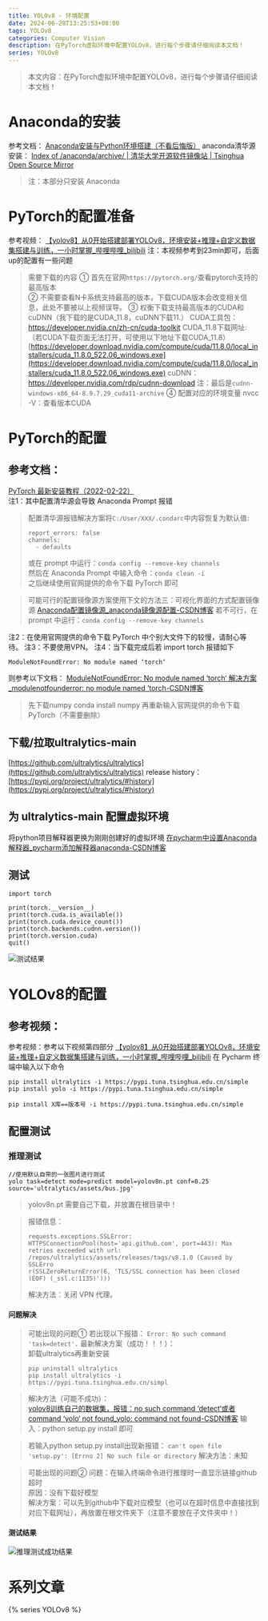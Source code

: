 ```yaml
---
title: YOLOv8 - 环境配置
date: 2024-06-28T13:25:53+08:00
tags: YOLOv8
categories: Computer Vision
description: 在PyTorch虚拟环境中配置YOLOv8，进行每个步骤请仔细阅读本文档！
series: YOLOv8
---
```

> 本文内容：在PyTorch虚拟环境中配置YOLOv8，进行每个步骤请仔细阅读本文档！

# Anaconda的安装
参考文档：
[Anaconda安装与Python环境搭建（不看后悔版）](https://zhuanlan.zhihu.com/p/511233749)
anaconda清华源安装：
[Index of /anaconda/archive/ | 清华大学开源软件镜像站 | Tsinghua Open Source Mirror](https://mirrors.tuna.tsinghua.edu.cn/anaconda/archive/)
> 注：本部分只安装 Anaconda

# PyTorch的配置准备
参考视频：
[【yolov8】从0开始搭建部署YOLOv8，环境安装+推理+自定义数据集搭建与训练，一小时掌握_哔哩哔哩_bilibili](https://www.bilibili.com/video/BV1fY411y7Xq/)
注：本视频参考到23min即可，后面up的配置有一些问题	
> 需要下载的内容
> ① 首先在官网`https://pytorch.org/`查看pytorch支持的最高版本  
> ② 不需要查看N卡系统支持最高的版本，下载CUDA版本会改变相关信息，此处不要被以上视频误导。
> ③ 权衡下载支持最高版本的CUDA和cuDNN（我下载的是CUDA_11.8，cuDNN下载11.）
> CUDA工具包：
> https://developer.nvidia.cn/zh-cn/cuda-toolkit
> CUDA_11.8下载网址:（若CUDA下载页面无法打开，可使用以下地址下载CUDA_11.8）[https://developer.download.nvidia.com/compute/cuda/11.8.0/local_installers/cuda_11.8.0_522.06_windows.exe](https://developer.download.nvidia.com/compute/cuda/11.8.0/local_installers/cuda_11.8.0_522.06_windows.exe)
> cuDNN：
> https://developer.nvidia.com/rdp/cudnn-download
> 注：最后是`cudnn-windows-x86_64-8.9.7.29_cuda11-archive`
> ④ 配置对应的环境变量
> nvcc -V：查看版本CUDA

# PyTorch的配置
## 参考文档：
[PyTorch 最新安装教程（2022-02-22）](https://zhuanlan.zhihu.com/p/470841101)<br />
注1：其中配置清华源会导致 Anaconda Prompt 报错
> 配置清华源报错解决方案将`C:/User/XXX/.condarc`中内容恢复为默认值:
> ```
> report_errors: false
> channels:
>   - defaults
> ```
> 或在 prompt 中运行：`conda config --remove-key channels`<br />然后在 Anaconda Prompt 中输入命令：`conda clean -i`<br />之后继续使用官网提供的命令下载 PyTorch 即可

> 可能可行的配置镜像源方案使用下文的方法三：可视化界面的方式配置镜像源
> [Anaconda配置镜像源_anaconda镜像源配置-CSDN博客](https://blog.csdn.net/qq_32650831/article/details/127952502)
> 若不可行，在 prompt 中运行：`conda config --remove-key channels`

注2：在使用官网提供的命令下载 PyTorch 中个别大文件下的较慢，请耐心等待。
注3：不要使用VPN。
注4：当下载完成后若 import torch 报错如下
```报错信息
ModuleNotFoundError: No module named ‘torch‘
```
则参考以下文档：
[ModuleNotFoundError: No module named ‘torch‘ 解决方案_modulenotfounderror: no module named ’torch-CSDN博客](https://blog.csdn.net/thy0000/article/details/122652349)
> 先下载numpy     conda install numpy
> 再重新输入官网提供的命令下载PyTorch（不需要删除）

## 下载/拉取ultralytics-main
[https://github.com/ultralytics/ultralytics](https://github.com/ultralytics/ultralytics)
release history：[https://pypi.org/project/ultralytics/#history](https://pypi.org/project/ultralytics/#history)
## 为 ultralytics-main 配置虚拟环境
将python项目解释器更换为刚刚创建好的虚拟环境
[在pycharm中设置Anaconda解释器_pycharm添加解释器anaconda-CSDN博客](https://blog.csdn.net/disccutter/article/details/124561073)
## 测试
```
import torch

print(torch.__version__)
print(torch.cuda.is_available())
print(torch.cuda.device_count())
print(torch.backends.cudnn.version())
print(torch.version.cuda)
quit()
```

![测试结果](https://github.com/ChuiXue-Lan/image-host/blob/main/blog-image/YOLOv8_1.1.png "测试结果")
# YOLOv8的配置
## 参考视频：
参考视频：参考以下视频第四部分
[【yolov8】从0开始搭建部署YOLOv8，环境安装+推理+自定义数据集搭建与训练，一小时掌握_哔哩哔哩_bilibili](https://www.bilibili.com/video/BV1fY411y7Xq)
在 Pycharm 终端中输入以下命令
```
pip install ultralytics -i https://pypi.tuna.tsinghua.edu.cn/simple
pip install yolo -i https://pypi.tuna.tsinghua.edu.cn/simple
```
`pip install X库==版本号 -i https://pypi.tuna.tsinghua.edu.cn/simple`
## 配置测试
### 推理测试
```
//使用默认自带的一张图片进行测试
yolo task=detect mode=predict model=yolov8n.pt conf=0.25 source='ultralytics/assets/bus.jpg'
```
> yolov8n.pt 需要自己下载，并放置在根目录中！

> 报错信息：
> ```
> requests.exceptions.SSLError: HTTPSConnectionPool(host='api.github.com', port=443): Max retries exceeded with url: /repos/ultralytics/assets/releases/tags/v8.1.0 (Caused by SSLErro
> r(SSLZeroReturnError(6, 'TLS/SSL connection has been closed (EOF) (_ssl.c:1135)')))
> ```
> 解决方法：关闭 VPN 代理。
#### 问题解决
>可能出现的问题①
>若出现以下报错：
>`Error: No such command 'task=detect'.`
> 最新解决方案（成功！！！）：<br />卸载ultralytics再重新安装
> ```
> pip uninstall ultralytics
> pip install ultralytics -i https://pypi.tuna.tsinghua.edu.cn/simpl
> ```

> 解决方法（可能不成功）：<br />[yolov8训练自己的数据集，报错：no such command ‘detect‘或者command ‘yolo‘ not found_yolo: command not found-CSDN博客](https://blog.csdn.net/Jiangdan0326/article/details/129626121)
> 输入：python setup.py install 即可

> 若输入python setup.py install出现新报错：
> `can't open file 'setup.py': [Errno 2] No such file or directory`
> 解决方法：未知

> 可能出现的问题②
> 问题：在输入终端命令进行推理时一直显示链接github超时<br />原因：没有下载好模型<br />解决方案：可以先到github中下载对应模型（也可以在超时信息中直接找到对应下载网址），再放置在根文件夹下（注意不要放在子文件夹中！）
#### 测试结果
![推理测试成功结果](https://raw.githubusercontent.com/ChuiXue-Lan/image-host/main/blog-image/YOLOv8_1.2.png "推理测试成功结果")

# 系列文章
{% series YOLOv8 %}

